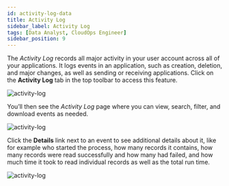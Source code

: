 ```yaml
---
id: activity-log-data
title: Activity Log
sidebar_label: Activity Log
tags: [Data Analyst, CloudOps Engineer]
sidebar_position: 9
---
```


<div style={{textAlign: "justify"}}>

The *Activity Log* records all major activity in your user account across all of your applications. It logs events in an application, such as creation, deletion, and major changes, as well as sending or receiving applications. Click on the **Activity Log** tab in the top toolbar to access this feature.

![activity-log](https://s3.amazonaws.com/cdn.qrvey.com/documentation_assets/ui-docs/others/3.5_activity-log/1_activity-log.png#thumbnail-60)

You’ll then see the *Activity Log* page where you can view, search, filter, and download events as needed. 

![activity-log](https://s3.amazonaws.com/cdn.qrvey.com/documentation_assets/ui-docs/others/3.5_activity-log/act-log1.png#thumbnail) 

Click the **Details** link next to an event to see additional details about it, like for example who started the process, how many records it contains, how many records were read successfully and how many had failed, and how much time it took to read individual records as well as the total run time.

![activity-log](https://s3.amazonaws.com/cdn.qrvey.com/documentation_assets/ui-docs/others/3.5_activity-log/act-details.png#thumbnail)   


</div>